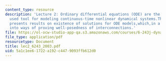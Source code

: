 ```yaml
---
content_type: resource
description: 'Lecture 2: Ordinary differential equations (ODE) are the most frequently
  used tool for modeling continuous-time nonlinear dynamical systems.This section
  presents results on existence of solutions for ODE models,which,in a systems context,translate
  into ways of proving well-posedness of interconnections.'
file: https://ol-ocw-studio-app-qa.s3.amazonaws.com/courses/6-243j-dynamics-of-nonlinear-systems-fall-2003/5a1c1ee61722a192c4479093ffb612d0_lec2_6243_2003.pdf
file_type: application/pdf
resourcetype: Document
title: lec2_6243_2003.pdf
uid: 5a1c1ee6-1722-a192-c447-9093ffb612d0
---
```

